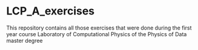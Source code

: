 # LCP_A_exercises
This repository contains all those exercises that were done during the first year course Laboratory of Computational Physics of the Physics of Data master degree
